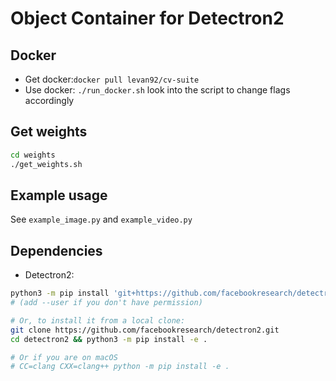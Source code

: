 
# Object Container for Detectron2

## Docker

- Get docker:`docker pull levan92/cv-suite`
- Use docker: `./run_docker.sh` look into the script to change flags accordingly

## Get weights

```bash
cd weights
./get_weights.sh
```

## Example usage

See `example_image.py` and `example_video.py`

## Dependencies

- Detectron2:

```bash
python3 -m pip install 'git+https://github.com/facebookresearch/detectron2.git'
# (add --user if you don't have permission)

# Or, to install it from a local clone:
git clone https://github.com/facebookresearch/detectron2.git
cd detectron2 && python3 -m pip install -e .

# Or if you are on macOS
# CC=clang CXX=clang++ python -m pip install -e .
```
